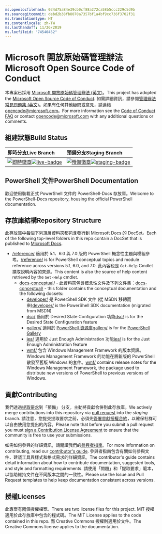 ```yaml
---
ms.openlocfilehash: 034d75a84e39cb0cf88a272ca58b5ccc229c5d9b
ms.sourcegitcommit: debd2b38fb8070a7357bf1a4bf9cc736f3702f31
ms.translationtype: HT
ms.contentlocale: zh-TW
ms.lasthandoff: 11/26/2019
ms.locfileid: "74540452"
---
```

# <a name="microsoft-open-source-code-of-conduct"></a><span data-ttu-id="81dec-101">Microsoft 開放原始碼管理辦法</span><span class="sxs-lookup"><span data-stu-id="81dec-101">Microsoft Open Source Code of Conduct</span></span>

<span data-ttu-id="81dec-102">本專案已採用 [Microsoft 開放原始碼管理辦法 (英文)](https://opensource.microsoft.com/codeofconduct/)。</span><span class="sxs-lookup"><span data-stu-id="81dec-102">This project has adopted the [Microsoft Open Source Code of Conduct](https://opensource.microsoft.com/codeofconduct/).</span></span> <span data-ttu-id="81dec-103">如需詳細資訊，請參閱[管理辦法常見問題集 (英文)](https://opensource.microsoft.com/codeofconduct/faq/)。如果有任何其他疑問或意見，請連絡 [opencode@microsoft.com](mailto:opencode@microsoft.com)。</span><span class="sxs-lookup"><span data-stu-id="81dec-103">For more information see the [Code of Conduct FAQ](https://opensource.microsoft.com/codeofconduct/faq/) or contact [opencode@microsoft.com](mailto:opencode@microsoft.com) with any additional questions or comments.</span></span>

[即時徽章]: https://powershell.visualstudio.com/PowerShell-Docs/_apis/build/status/PowerShell-Docs-CI?branchName=live
[live-badge]: https://powershell.visualstudio.com/PowerShell-Docs/_apis/build/status/PowerShell-Docs-CI?branchName=live
[預備徽章]: https://powershell.visualstudio.com/PowerShell-Docs/_apis/build/status/PowerShell-Docs-CI?branchName=staging
[staging-badge]: https://powershell.visualstudio.com/PowerShell-Docs/_apis/build/status/PowerShell-Docs-CI?branchName=staging

## <a name="build-status"></a><span data-ttu-id="81dec-106">組建狀態</span><span class="sxs-lookup"><span data-stu-id="81dec-106">Build Status</span></span>

| <span data-ttu-id="81dec-107">即時分支</span><span class="sxs-lookup"><span data-stu-id="81dec-107">Live Branch</span></span> | <span data-ttu-id="81dec-108">預備分支</span><span class="sxs-lookup"><span data-stu-id="81dec-108">Staging Branch</span></span> |
|:------------|:---------------|
| <span data-ttu-id="81dec-109">[![即時徽章][]][即時徽章]</span><span class="sxs-lookup"><span data-stu-id="81dec-109">[![live-badge][]][live-badge]</span></span> | <span data-ttu-id="81dec-110">[![預備徽章][]][預備徽章]</span><span class="sxs-lookup"><span data-stu-id="81dec-110">[![staging-badge][]][staging-badge]</span></span>

## <a name="powershell-documentation"></a><span data-ttu-id="81dec-111">PowerShell 文件</span><span class="sxs-lookup"><span data-stu-id="81dec-111">PowerShell Documentation</span></span>

<span data-ttu-id="81dec-112">歡迎使用裝載正式 PowerShell 文件的 PowerShell-Docs 存放庫。</span><span class="sxs-lookup"><span data-stu-id="81dec-112">Welcome to the PowerShell-Docs repository, housing the official PowerShell documentation.</span></span>

## <a name="repository-structure"></a><span data-ttu-id="81dec-113">存放庫結構</span><span class="sxs-lookup"><span data-stu-id="81dec-113">Repository Structure</span></span>

<span data-ttu-id="81dec-114">此存放庫中每個下列頂層資料夾都包含發行到 [Microsoft Docs](https://docs.microsoft.com/powershell) 的 DocSet。</span><span class="sxs-lookup"><span data-stu-id="81dec-114">Each of the following top-level folders in this repo contain a DocSet that is published to [Microsoft Docs](https://docs.microsoft.com/powershell).</span></span>

- <span data-ttu-id="81dec-115">[/reference/](https://docs.microsoft.com/powershell/scripting/) 適用於 5.1、6.0 與 7.0 版的 PowerShell 概念性主題與模組參考。</span><span class="sxs-lookup"><span data-stu-id="81dec-115">[/reference/](https://docs.microsoft.com/powershell/scripting/) is for PowerShell conceptual topics and module reference across versions 5.1, 6.0, and 7.0.</span></span> <span data-ttu-id="81dec-116">此內容也是 `Get-Help` Cmdlet 擷取說明內容的來源。</span><span class="sxs-lookup"><span data-stu-id="81dec-116">This content is also the source of help content retrieved by the `Get-Help` cmdlet.</span></span>
  - <span data-ttu-id="81dec-117">[docs-conceptual/](https://docs.microsoft.com/powershell) - 此資料夾包含概念性文件及下列文件集：</span><span class="sxs-lookup"><span data-stu-id="81dec-117">[docs-conceptual/](https://docs.microsoft.com/powershell) - this folder contains the conceptual documentation and the following docsets:</span></span>
    - <span data-ttu-id="81dec-118">[developer/](https://docs.microsoft.com/powershell/scripting/developer/) 是 PowerShell SDK 文件 (從 MSDN 移轉而來)</span><span class="sxs-lookup"><span data-stu-id="81dec-118">[developer/](https://docs.microsoft.com/powershell/scripting/developer/) is the PowerShell SDK documentation (migrated from MSDN)</span></span>
    - <span data-ttu-id="81dec-119">[dsc/](https://docs.microsoft.com/powershell/scripting/dsc/) 適用於 Desired State Configuration 功能</span><span class="sxs-lookup"><span data-stu-id="81dec-119">[dsc/](https://docs.microsoft.com/powershell/scripting/dsc/) is for the Desired State Configuration feature</span></span>
    - <span data-ttu-id="81dec-120">[gallery/](https://docs.microsoft.com/powershell/scripting/gallery) 適用於 [PowerShell 資源庫](https://www.powershellgallery.com/)</span><span class="sxs-lookup"><span data-stu-id="81dec-120">[gallery/](https://docs.microsoft.com/powershell/scripting/gallery) is for the [PowerShell Gallery](https://www.powershellgallery.com/)</span></span>
    - <span data-ttu-id="81dec-121">[jea/](https://docs.microsoft.com/powershell/scripting/jea/) 適用於 Just Enough Administration 功能</span><span class="sxs-lookup"><span data-stu-id="81dec-121">[jea/](https://docs.microsoft.com/powershell/scripting/jea/) is for the Just Enough Administration feature</span></span>
    - <span data-ttu-id="81dec-122">[wmf/](https://docs.microsoft.com/powershell/scripting/wmf/overview) 包含 Windows Management Framework 的版本資訊。Windows Management Framework 的功能在將新版的 PowerShell 散發至舊版 Windows 的套件。</span><span class="sxs-lookup"><span data-stu-id="81dec-122">[wmf/](https://docs.microsoft.com/powershell/scripting/wmf/overview) contains release notes for the Windows Management Framework, the package used to distribute new versions of PowerShell to previous versions of Windows.</span></span>

## <a name="contributing"></a><span data-ttu-id="81dec-123">貢獻</span><span class="sxs-lookup"><span data-stu-id="81dec-123">Contributing</span></span>

<span data-ttu-id="81dec-124">我們透過[提取要求](https://help.github.com/articles/using-pull-requests/)到「預備」  分支，主動將貢獻合併到此存放庫。</span><span class="sxs-lookup"><span data-stu-id="81dec-124">We actively merge contributions into this repository via [pull request](https://help.github.com/articles/using-pull-requests/) into the *staging* branch.</span></span>
<span data-ttu-id="81dec-125">請注意，您提交提取要求之前，必須先[簽署貢獻授權合約](https://cla.microsoft.com/)，以確保社群可以自由使用您提出的內容。</span><span class="sxs-lookup"><span data-stu-id="81dec-125">Please note that before you submit a pull request you must [sign a Contribution License Agreement](https://cla.microsoft.com/) to ensure that the community is free to use your submissions.</span></span>

<span data-ttu-id="81dec-126">如需如何參與的詳細資訊，請閱讀我們的[參與者指南](https://docs.microsoft.com/contribute/powershell/powershell-contribute)。</span><span class="sxs-lookup"><span data-stu-id="81dec-126">For more information on contributing, read our [contributor's guide](https://docs.microsoft.com/contribute/powershell/powershell-contribute).</span></span> <span data-ttu-id="81dec-127">參與者指南包含有關如何參與文件、建議工具與樣式和格式需求的詳細資訊。</span><span class="sxs-lookup"><span data-stu-id="81dec-127">The contributor's guide contains detail information about how to contribute documentation, suggested tools, and style and formatting requirements.</span></span> <span data-ttu-id="81dec-128">請使用「問題」和「提取要求」範本，以協助維持文件在不同版本之間的一致性。</span><span class="sxs-lookup"><span data-stu-id="81dec-128">Please use the Issue and Pull Request templates to help keep documentation consistent across versions.</span></span>

## <a name="licenses"></a><span data-ttu-id="81dec-129">授權</span><span class="sxs-lookup"><span data-stu-id="81dec-129">Licenses</span></span>

<span data-ttu-id="81dec-130">此專案有兩個授權檔案。</span><span class="sxs-lookup"><span data-stu-id="81dec-130">There are two license files for this project.</span></span> <span data-ttu-id="81dec-131">MIT 授權適用於此存放庫中包含的程式碼。</span><span class="sxs-lookup"><span data-stu-id="81dec-131">The MIT License applies to the code contained in this repo.</span></span> <span data-ttu-id="81dec-132">而 Creative Commons 授權則適用於文件。</span><span class="sxs-lookup"><span data-stu-id="81dec-132">The Creative Commons license applies to the documentation.</span></span>